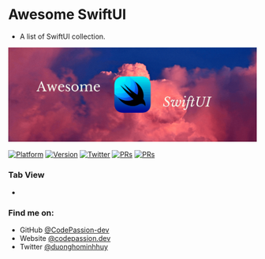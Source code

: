# Awesome SwiftUI

- A list of SwiftUI collection. 

![Awesome SwiftUI](assets/banner.png)

[![Platform](https://img.shields.io/badge/platform-iOS%20%7C%20macOS%20%7C%20watchOS%20%7C%20tvOS-lightgrey.svg)](https://developer.apple.com/xcode/swiftui/)
[![Version](http://img.shields.io/badge/version-2.0-green.svg?style=flat)](https://github.com/CodePassion-dev/awesome-swiftui)
[![Twitter](https://img.shields.io/badge/twitter-@duonghominhhuy-blue.svg?style=flat)](http://twitter.com/duonghominhhuy)
[![PRs](https://img.shields.io/badge/Website-codepassion.dev-yellow.svg)](ttps://codepassion.dev)
[![PRs](https://img.shields.io/badge/PRs-welcome-brightgreen.svg)](https://github.com/CodePassion-dev/awesome-swiftui/pulls)

### Tab View

- []() 

### Find me on:

- GitHub [@CodePassion-dev](https://github.com/orgs/CodePassion-dev)
- Website [@codepassion.dev](https://codepassion.dev)
- Twitter [@duonghominhhuy](https://twitter.com/duonghominhhuy)


